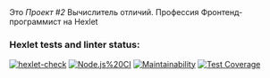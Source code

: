 ##
Это *Проект \#2* Вычислитель отличий. Профессия Фронтенд-программист на Hexlet

### Hexlet tests and linter status:
[![hexlet-check](https://github.com/eyt5297/frontend-project-lvl2/workflows/hexlet-check/badge.svg)](https://github.com/eyt5297/frontend-project-lvl2/actions/workflows/hexlet-check.yml)
[![Node.js%20CI](https://github.com/eyt5297/frontend-project-lvl2/workflows/Node.js%20CI/badge.svg)](https://github.com/eyt5297/frontend-project-lvl2/actions)
[![Maintainability](https://api.codeclimate.com/v1/badges/959d5c21cdc63a07dd27/maintainability)](https://codeclimate.com/github/eyt5297/frontend-project-lvl2/maintainability)
[![Test Coverage](https://api.codeclimate.com/v1/badges/959d5c21cdc63a07dd27/test_coverage)](https://codeclimate.com/github/eyt5297/frontend-project-lvl2/test_coverage)
